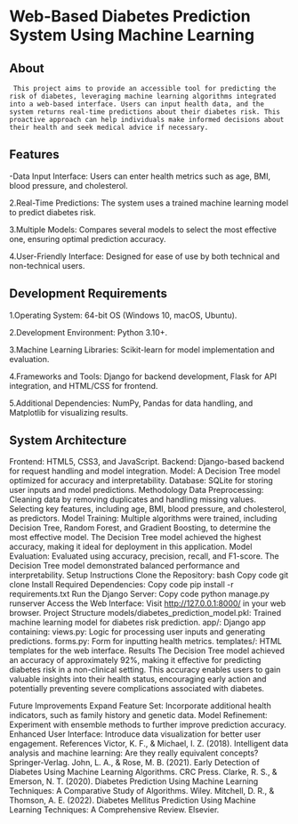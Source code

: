 # Web-Based Diabetes Prediction System Using Machine Learning

## About

     This project aims to provide an accessible tool for predicting the risk of diabetes, leveraging machine learning algorithms integrated into a web-based interface. Users can input health data, and the system returns real-time predictions about their diabetes risk. This proactive approach can help individuals make informed decisions about their health and seek medical advice if necessary.

## Features

-Data Input Interface: Users can enter health metrics such as age, BMI, blood pressure, and cholesterol.

2.Real-Time Predictions: The system uses a trained machine learning model to predict diabetes risk.

3.Multiple Models: Compares several models to select the most effective one, ensuring optimal prediction accuracy.

4.User-Friendly Interface: Designed for ease of use by both technical and non-technical users.

## Development Requirements

1.Operating System: 64-bit OS (Windows 10, macOS, Ubuntu).

2.Development Environment: Python 3.10+.

3.Machine Learning Libraries: Scikit-learn for model implementation and evaluation.

4.Frameworks and Tools: Django for backend development, Flask for API integration, and HTML/CSS for frontend.

5.Additional Dependencies: NumPy, Pandas for data handling, and Matplotlib for visualizing results.

## System Architecture

Frontend: HTML5, CSS3, and JavaScript.
Backend: Django-based backend for request handling and model integration.
Model: A Decision Tree model optimized for accuracy and interpretability.
Database: SQLite for storing user inputs and model predictions.
Methodology
Data Preprocessing:
Cleaning data by removing duplicates and handling missing values.
Selecting key features, including age, BMI, blood pressure, and cholesterol, as predictors.
Model Training:
Multiple algorithms were trained, including Decision Tree, Random Forest, and Gradient Boosting, to determine the most effective model.
The Decision Tree model achieved the highest accuracy, making it ideal for deployment in this application.
Model Evaluation:
Evaluated using accuracy, precision, recall, and F1-score.
The Decision Tree model demonstrated balanced performance and interpretability.
Setup Instructions
Clone the Repository:
bash
Copy code
git clone <repository-url>
Install Required Dependencies:
Copy code
pip install -r requirements.txt
Run the Django Server:
Copy code
python manage.py runserver
Access the Web Interface: Visit http://127.0.0.1:8000/ in your web browser.
Project Structure
models/diabetes_prediction_model.pkl: Trained machine learning model for diabetes risk prediction.
app/: Django app containing:
views.py: Logic for processing user inputs and generating predictions.
forms.py: Form for inputting health metrics.
templates/: HTML templates for the web interface.
Results
The Decision Tree model achieved an accuracy of approximately 92%, making it effective for predicting diabetes risk in a non-clinical setting. This accuracy enables users to gain valuable insights into their health status, encouraging early action and potentially preventing severe complications associated with diabetes.

Future Improvements
Expand Feature Set: Incorporate additional health indicators, such as family history and genetic data.
Model Refinement: Experiment with ensemble methods to further improve prediction accuracy.
Enhanced User Interface: Introduce data visualization for better user engagement.
References
Victor, K. F., & Michael, I. Z. (2018). Intelligent data analysis and machine learning: Are they really equivalent concepts? Springer-Verlag.
John, L. A., & Rose, M. B. (2021). Early Detection of Diabetes Using Machine Learning Algorithms. CRC Press.
Clarke, R. S., & Emerson, N. T. (2020). Diabetes Prediction Using Machine Learning Techniques: A Comparative Study of Algorithms. Wiley.
Mitchell, D. R., & Thomson, A. E. (2022). Diabetes Mellitus Prediction Using Machine Learning Techniques: A Comprehensive Review. Elsevier.




